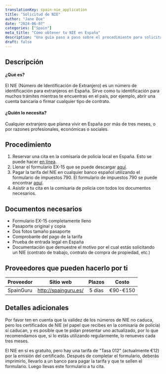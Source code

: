 ```yaml
---
translationKey: spain-nie_application
title: "Solicitud de NIE"
author: "Jane Doe"
date: "2024-06-07"
categories: ["Spain"]
meta_title: "Cómo obtener tu NIE en España"
description: "Una guía paso a paso sobre el procedimiento para solicitar un NIE en España"
draft: false
---
```


## Descripción
#### ¿Qué es?
El NIE (Número de Identificación de Extranjero) es un número de identificación para extranjeros en España. Sirve como tu identificación para muchos trámites mientras te encuentras en el país, por ejemplo, abrir una cuenta bancaria o firmar cualquier tipo de contrato.

#### ¿Quién lo necesita?
Cualquier extranjero que planea vivir en España por más de tres meses, o por razones profesionales, económicas o sociales.

## Procedimiento

1. Reservar una cita en la comisaría de policía local en España. Esto se puede hacer [en línea](https://sede.administraciones.gob.es/icpplus/).
2. Llenar el formulario EX-15 que se puede descargar [aquí](https://sede.administraciones.gob.es/pagina/index/directorio/icpplus).
3. Pagar la tarifa del NIE en cualquier banco español utilizando el formulario de impuestos 790. El formulario de impuestos 790 se puede encontrar [aquí](https://sede.administraciones.gob.es/pagina/index/directorio/tasas1).
4. Asistir a tu cita en la comisaría de policía con todos los documentos necesarios.

## Documentos necesarios
- Formulario EX-15 completamente lleno
- Pasaporte original y copia
- Dos fotos tamaño pasaporte
- Comprobante del pago de la tarifa
- Prueba de entrada legal en España
- Documentación que demuestre el motivo por el cual estás solicitando un NIE (contrato de trabajo, contrato de compra de propiedad, etc.)

## Proveedores que pueden hacerlo por ti

| Proveedor       |     Sitio web                 |     Plazos       |       Costo     |
| --------------- | ------------------------------ |  :-------------: | :-------------: |
| SpainGuru       |  http://spainguru.es/          |     5 días       |     €90-€150    |

## Detalles adicionales
Por favor ten en cuenta que la validez de los números de NIE no caduca, pero los certificados de NIE (el papel que recibes en la comisaría de policía) sí caducan, y es posible que te pidan presentar uno actualizado, por lo que recomendamos que, si lo estás utilizando regularmente, lo renueves cada tres meses.

El NIE en sí es gratuito, pero hay una tarifa de "Tasa 012" (actualmente €12) por la emisión del certificado. Después de completar el formulario, deberás imprimirlo, llevarlo a un banco para pagar la tarifa y que te sellen el formulario. Luego llevas este formulario a tu cita.